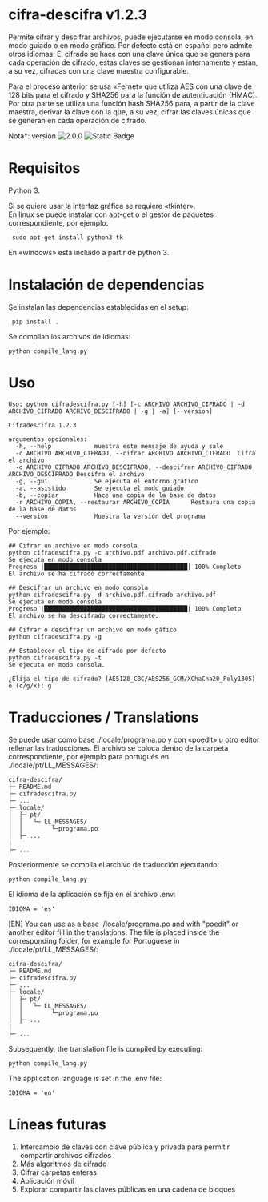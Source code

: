 # cifra-descifra v1.2.3
Permite cifrar y descifrar archivos, puede ejecutarse en modo consola, en modo guiado o en modo gráfico. Por defecto está en español pero admite otros idiomas.
El cifrado se hace con una clave única que se genera para cada operación de cifrado, estas claves se gestionan internamente y están, a su vez, cifradas con una clave maestra configurable.

Para el proceso anterior se usa «Fernet» que utiliza AES con una clave de 128 bits para el cifrado y SHA256 para la función de autenticación (HMAC). Por otra parte se utiliza una función hash SHA256 para, a partir de la clave maestra, derivar la clave con la que, a su vez, cifrar las claves únicas que se generan en cada operación de cifrado.



Nota*: versión ![2.0.0](https://github.com/medinaccesar/cifra-descifra/tree/v2.0.0) ![Static Badge](https://img.shields.io/badge/status-En%20desarrollo-brightgreen)

# Requisitos
 Python 3.
 
 Si se quiere usar la interfaz gráfica se requiere «tkinter».    
 En linux se puede instalar con apt-get o el gestor de paquetes correspondiente, por ejemplo:
```
 sudo apt-get install python3-tk
 ```
En «windows» está incluido a partir de python 3.

# Instalación de dependencias
Se instalan las dependencias establecidas en el setup:
```
 pip install .    
```
Se compilan los archivos de idiomas:
```
python compile_lang.py 
```
# Uso
```
Uso: python cifradescifra.py [-h] [-c ARCHIVO ARCHIVO_CIFRADO | -d ARCHIVO_CIFRADO ARCHIVO_DESCIFRADO | -g | -a] [--version]

Cifradescifra 1.2.3

argumentos opcionales:
  -h, --help            muestra este mensaje de ayuda y sale
  -c ARCHIVO ARCHIVO_CIFRADO, --cifrar ARCHIVO ARCHIVO_CIFRADO  Cifra el archivo                      
  -d ARCHIVO_CIFRADO ARCHIVO_DESCIFRADO, --descifrar ARCHIVO_CIFRADO ARCHIVO_DESCIFRADO Descifra el archivo                     
  -g, --gui             Se ejecuta el entorno gráfico
  -a, --asistido        Se ejecuta el modo guiado
  -b, --copiar          Hace una copia de la base de datos
  -r ARCHIVO_COPIA, --restaurar ARCHIVO_COPIA      Restaura una copia de la base de datos
  --version             Muestra la versión del programa
```
Por ejemplo:
```
## Cifrar un archivo en modo consola
python cifradescifra.py -c archivo.pdf archivo.pdf.cifrado
Se ejecuta en modo consola
Progreso |████████████████████████████████████████| 100% Completo
El archivo se ha cifrado correctamente.

## Descifrar un archivo en modo consola
python cifradescifra.py -d archivo.pdf.cifrado archivo.pdf
Se ejecuta en modo consola
Progreso |████████████████████████████████████████| 100% Completo
El archivo se ha descifrado correctamente.

## Cifrar o descifrar un archivo en modo gáfico 
python cifradescifra.py -g

## Establecer el tipo de cifrado por defecto
python cifradescifra.py -t
Se ejecuta en modo consola. 

¿Elija el tipo de cifrado? (AES128_CBC/AES256_GCM/XChaCha20_Poly1305) o (c/g/x): g

```

# Traducciones / Translations
Se puede usar como base ./locale/programa.po y con «poedit» u otro editor rellenar las traducciones.  El archivo se coloca dentro de la carpeta correspondiente, por ejemplo para portugués en ./locale/pt/LL_MESSAGES/:

```
cifra-descifra/
├─ README.md
├─ cifradescifra.py
├─ ...
├─ locale/
│  ├─ pt/    
│  │   └─ LL_MESSAGES/
│  │        └─programa.po
│  ├─ ...
|
├─ ...  
```
Posteriormente se compila el archivo de traducción ejecutando:
```
python compile_lang.py 
```
El idioma de la aplicación se fija en el archivo .env:
```
IDIOMA = 'es'
```

[EN] You can use as a base ./locale/programa.po and with "poedit" or another editor fill in the translations.  The file is placed inside the corresponding folder, for example for Portuguese in ./locale/pt/LL_MESSAGES/:
```
cifra-descifra/
├─ README.md
├─ cifradescifra.py
├─ ...
├─ locale/
│  ├─ pt/    
│  │   └─ LL_MESSAGES/
│  │        └─programa.po
│  ├─ ...
|
├─ ...  
```
Subsequently, the translation file is compiled by executing:
```
python compile_lang.py 
```
The application language is set in the .env file:
```
IDIOMA = 'en'
```

# Líneas futuras

1) Intercambio de claves con clave pública y privada para permitir compartir archivos cifrados
2) Más algoritmos de cifrado
3) Cifrar carpetas enteras
4) Aplicación móvil
5) Explorar compartir las claves públicas en una cadena de bloques

